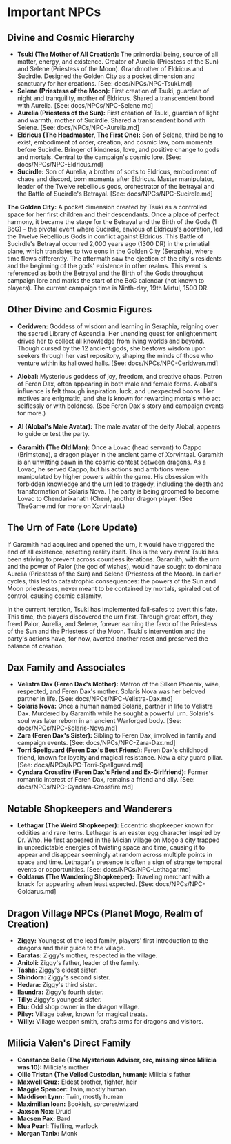 
# Important NPCs


## Divine and Cosmic Hierarchy
- **Tsuki (The Mother of All Creation):** The primordial being, source of all matter, energy, and existence. Creator of Aurelia (Priestess of the Sun) and Selene (Priestess of the Moon). Grandmother of Eldricus and Sucirdle. Designed the Golden City as a pocket dimension and sanctuary for her creations. [See: docs/NPCs/NPC-Tsuki.md]
- **Selene (Priestess of the Moon):** First creation of Tsuki, guardian of night and tranquility, mother of Eldricus. Shared a transcendent bond with Aurelia. [See: docs/NPCs/NPC-Selene.md]
- **Aurelia (Priestess of the Sun):** First creation of Tsuki, guardian of light and warmth, mother of Sucirdle. Shared a transcendent bond with Selene. [See: docs/NPCs/NPC-Aurelia.md]
- **Eldricus (The Headmaster, The First One):** Son of Selene, third being to exist, embodiment of order, creation, and cosmic law, born moments before Sucirdle. Bringer of kindness, love, and positive change to gods and mortals. Central to the campaign's cosmic lore. [See: docs/NPCs/NPC-Eldricus.md]
- **Sucirdle:** Son of Aurelia, a brother of sorts to Eldricus, embodiment of chaos and discord, born moments after Eldricus. Master manipulator, leader of the Twelve rebellious gods, orchestrator of the betrayal and the Battle of Sucirdle's Betrayal. [See: docs/NPCs/NPC-Sucirdle.md]


**The Golden City:** A pocket dimension created by Tsuki as a controlled space for her first children and their descendants. Once a place of perfect harmony, it became the stage for the Betrayal and the Birth of the Gods (1 BoG) - the pivotal event where Sucirdle, envious of Eldricus's adoration, led the Twelve Rebellious Gods in conflict against Eldricus. This Battle of Sucirdle's Betrayal occurred 2,000 years ago (1300 DR) in the primatial plane, which translates to two eons in the Golden City (Seraphia), where time flows differently. The aftermath saw the ejection of the city's residents and the beginning of the gods' existence in other realms. This event is referenced as both the Betrayal and the Birth of the Gods throughout campaign lore and marks the start of the BoG calendar (not known to players). The current campaign time is Ninth-day, 19th Mirtul, 1500 DR.




## Other Divine and Cosmic Figures
- **Ceridwen:** Goddess of wisdom and learning in Seraphia, reigning over the sacred Library of Ascendia. Her unending quest for enlightenment drives her to collect all knowledge from living worlds and beyond. Though cursed by the 12 ancient gods, she bestows wisdom upon seekers through her vast repository, shaping the minds of those who venture within its hallowed halls. [See: docs/NPCs/NPC-Ceridwen.md]
- **Alobal:** Mysterious goddess of joy, freedom, and creative chaos. Patron of Feren Dax, often appearing in both male and female forms. Alobal's influence is felt through inspiration, luck, and unexpected boons. Her motives are enigmatic, and she is known for rewarding mortals who act selflessly or with boldness. (See Feren Dax's story and campaign events for more.)
- **Al (Alobal's Male Avatar):** The male avatar of the deity Alobal, appears to guide or test the party.


- **Garamith (The Old Man):** Once a Lovac (head servant) to Cappo (Brimstone), a dragon player in the ancient game of Xorvintaal. Garamith is an unwitting pawn in the cosmic contest between dragons. As a Lovac, he served Cappo, but his actions and ambitions were manipulated by higher powers within the game. His obsession with forbidden knowledge and the urn led to tragedy, including the death and transformation of Solaris Nova. The party is being groomed to become Lovac to Chendarixanath (Chen), another dragon player. (See TheGame.md for more on Xorvintaal.)

## The Urn of Fate (Lore Update)

If Garamith had acquired and opened the urn, it would have triggered the end of all existence, resetting reality itself. This is the very event Tsuki has been striving to prevent across countless iterations. Garamith, with the urn and the power of Palor (the god of wishes), would have sought to dominate Aurelia (Priestess of the Sun) and Selene (Priestess of the Moon). In earlier cycles, this led to catastrophic consequences: the powers of the Sun and Moon priestesses, never meant to be contained by mortals, spiraled out of control, causing cosmic calamity.

In the current iteration, Tsuki has implemented fail-safes to avert this fate. This time, the players discovered the urn first. Through great effort, they freed Palor, Aurelia, and Selene, forever earning the favor of the Priestess of the Sun and the Priestess of the Moon. Tsuki's intervention and the party's actions have, for now, averted another reset and preserved the balance of creation.


## Dax Family and Associates
- **Velistra Dax (Feren Dax's Mother):** Matron of the Silken Phoenix, wise, respected, and Feren Dax's mother. Solaris Nova was her beloved partner in life. [See: docs/NPCs/NPC-Velistra-Dax.md]
- **Solaris Nova:** Once a human named Solaris, partner in life to Velistra Dax. Murdered by Garamith while he sought a powerful urn. Solaris's soul was later reborn in an ancient Warforged body. [See: docs/NPCs/NPC-Solaris-Nova.md]
- **Zara (Feren Dax's Sister):** Sibling to Feren Dax, involved in family and campaign events. [See: docs/NPCs/NPC-Zara-Dax.md]
- **Torri Spellguard (Feren Dax's Best Friend):** Feren Dax's childhood friend, known for loyalty and magical resistance. Now a city guard pillar. [See: docs/NPCs/NPC-Torri-Spellguard.md]
- **Cyndara Crossfire (Feren Dax's Friend and Ex-Girlfriend):** Former romantic interest of Feren Dax, remains a friend and ally. [See: docs/NPCs/NPC-Cyndara-Crossfire.md]


## Notable Shopkeepers and Wanderers
- **Lethagar (The Weird Shopkeeper):** Eccentric shopkeeper known for oddities and rare items. Lethagar is an easter egg character inspired by Dr. Who. He first appeared in the Mician village on Mogo a city trapped in unpredictable energies of twisting space and time, causing it to appear and disappear seemingly at random across multiple points in space and time. Lethagar's presence is often a sign of strange temporal events or opportunities. [See: docs/NPCs/NPC-Lethagar.md]
- **Goldarus (The Wandering Shopkeeper):** Traveling merchant with a knack for appearing when least expected. [See: docs/NPCs/NPC-Goldarus.md]

## Dragon Village NPCs (Planet Mogo, Realm of Creation)
- **Ziggy:** Youngest of the lead family, players' first introduction to the dragons and their guide to the village.
- **Earatas:** Ziggy's mother, respected in the village.
- **Anitoli:** Ziggy's father, leader of the family.
- **Tasha:** Ziggy's eldest sister.
- **Shindora:** Ziggy's second sister.
- **Hedara:** Ziggy's third sister.
- **Ilaundra:** Ziggy's fourth sister.
- **Tilly:** Ziggy's youngest sister.
- **Etu:** Odd shop owner in the dragon village.
- **Pilsy:** Village baker, known for magical treats.
- **Willy:** Village weapon smith, crafts arms for dragons and visitors.

## Milicia Valen's Direct Family
- **Constance Belle (The Mysterious Adviser, orc, missing since Milicia was 10):** Milicia's mother
- **Ollie Tristan (The Veiled Custodian, human):** Milicia's father
- **Maxwell Cruz:** Eldest brother, fighter, heir
- **Maggie Spencer:** Twin, mostly human
- **Maddison Lynn:** Twin, mostly human
- **Maximilian Ioan:** Bookish, sorcerer/wizard
- **Jaxson Nox:** Druid
- **Macsen Pax:** Bard
- **Mea Pearl:** Tiefling, warlock
- **Morgan Tanix:** Monk
